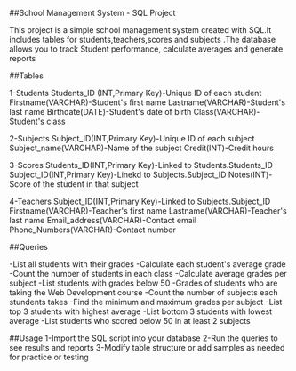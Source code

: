##School Management System - SQL Project

This project is a simple school management system created with SQL.It includes tables for students,teachers,scores and subjects .The database allows you to track Student performance, calculate averages and generate reports 

##Tables 

1-Students
 Students_ID (INT,Primary Key)-Unique ID of each student
 Firstname(VARCHAR)-Student's first name 
 Lastname(VARCHAR)-Student's last name 
 Birthdate(DATE)-Student's date of birth
 Class(VARCHAR)-Student's class

2-Subjects
 Subject_ID(INT,Primary Key)-Unique ID of each subject
 Subject_name(VARCHAR)-Name of the subject
 Credit(INT)-Credit hours

3-Scores
 Students_ID(INT,Primary Key)-Linked to Students.Students_ID
 Subject_ID(INT,Primary Key)-Linekd to Subjects.Subject_ID
 Notes(INT)-Score of the student in that subject

4-Teachers 
 Subject_ID(INT,Primary Key)-Linked to Subjects.Subject_ID
 Firstname(VARCHAR)-Teacher's first name 
 Lastname(VARCHAR)-Teacher's last name 
 Email_address(VARCHAR)-Contact email
 Phone_Numbers(VARCHAR)-Contact number

##Queries

-List all students with their grades
-Calculate each student's average grade
-Count the number of students in each class
-Calculate average grades per subject
-List students with grades below 50 
-Grades of students who are taking the Web Development course
-Count the number of subjects each stundents takes
-Find the minimum and maximum grades per subject
-List top 3 students with highest average
-List bottom 3 students with lowest average
-List students who scored below 50 in at least 2 subjects 

##Usage
1-Import the SQL script into your database 
2-Run the queries to see results and reports
3-Modify table structure or add samples as needed for practice or testing 
 
